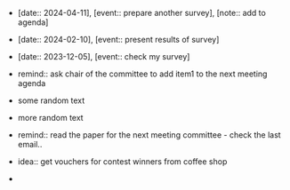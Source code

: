 - [date:: 2024-04-11], [event:: prepare another survey], [note:: add to agenda]

- [date:: 2024-02-10], [event:: present results of survey]
- [date:: 2023-12-05], [event:: check my survey]

- remind:: ask chair of the committee to add item1 to the next meeting agenda
- some random text
- more random text
- remind:: read the paper for the next meeting committee - check the last email..
- idea:: get vouchers for contest winners from coffee shop
- 


